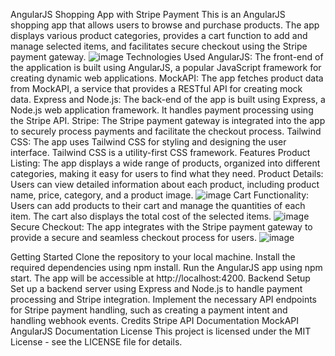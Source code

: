 AngularJS Shopping App with Stripe Payment
This is an AngularJS shopping app that allows users to browse and purchase products. The app displays various product categories, provides a cart function to add and manage selected items, and facilitates secure checkout using the Stripe payment gateway.
![image](https://github.com/duyhuynhnguyentuan/AngularWeb/assets/124075895/24432e3f-0a9d-4027-a99b-4f255564d886)
Technologies Used
AngularJS: The front-end of the application is built using AngularJS, a popular JavaScript framework for creating dynamic web applications.
MockAPI: The app fetches product data from MockAPI, a service that provides a RESTful API for creating mock data.
Express and Node.js: The back-end of the app is built using Express, a Node.js web application framework. It handles payment processing using the Stripe API.
Stripe: The Stripe payment gateway is integrated into the app to securely process payments and facilitate the checkout process.
Tailwind CSS: The app uses Tailwind CSS for styling and designing the user interface. Tailwind CSS is a utility-first CSS framework.
Features
Product Listing: The app displays a wide range of products, organized into different categories, making it easy for users to find what they need.
Product Details: Users can view detailed information about each product, including product name, price, category, and a product image.
![image](https://github.com/duyhuynhnguyentuan/AngularWeb/assets/124075895/92d0ef21-b2fe-46da-9ea1-4426497026f7)
Cart Functionality: Users can add products to their cart and manage the quantities of each item. The cart also displays the total cost of the selected items.
![image](https://github.com/duyhuynhnguyentuan/AngularWeb/assets/124075895/0c53a50b-1a45-4ed0-b017-510c21e3ce28)
Secure Checkout: The app integrates with the Stripe payment gateway to provide a secure and seamless checkout process for users.
![image](https://github.com/duyhuynhnguyentuan/AngularWeb/assets/124075895/04da3cd3-4bf2-4e36-83ec-2253271a8a0d)


Getting Started
Clone the repository to your local machine.
Install the required dependencies using npm install.
Run the AngularJS app using npm start.
The app will be accessible at http://localhost:4200.
Backend Setup
Set up a backend server using Express and Node.js to handle payment processing and Stripe integration.
Implement the necessary API endpoints for Stripe payment handling, such as creating a payment intent and handling webhook events.
Credits
Stripe API Documentation
MockAPI
AngularJS Documentation
License
This project is licensed under the MIT License - see the LICENSE file for details.
